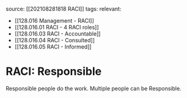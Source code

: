 source: [[202108281818 RACI]]
tags:
relevant:
- [[128.016 Management - RACI]]
- [[128.016.01 RACI - 4 RACI roles]]
- [[128.016.03 RACI - Accountable]]
- [[128.016.04 RACI - Consulted]]
- [[128.016.05 RACI - Informed]]

# RACI: Responsible

Responsible people do the work. Multiple people can be Responsible.